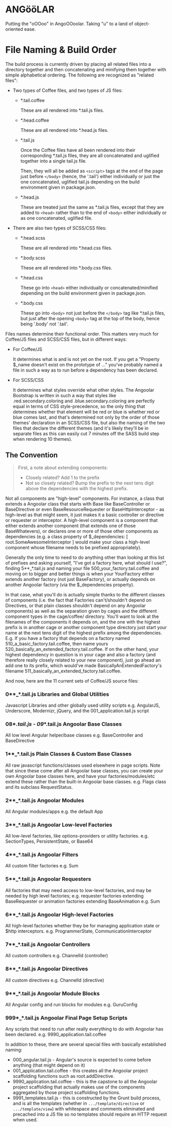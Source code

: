 ANGööLAR
========
Putting the "oOOoo" in AngoOOoolar. Taking "u" to a land of object-oriented ease.

# File Naming & Build Order

The build process is currently driven by placing all related files into a directory together and then concatenating and minifying them together with simple alphabetical ordering. The following are recognized as "related files":
*	Two types of Coffee files, and two types of JS files:
	*	*.tail.coffee

		These are all rendered into *.tail.js files.

	*	*.head.coffee

		These are all rendered into *.head.js files.

	*	*.tail.js

		Once the Coffee files have all been rendered into their corresponding *.tail.js files, they are all concatenated and uglified together into a single tail.js file.

		Then, they will all be added as `<script>` tags at the end of the page just before `</body>` (hence, the '.tail') either individually or just the one concatenated, uglified tail.js depending on the build environment given in package.json.
	*	*.head.js

		These are treated just the same as *.tail.js files, except that they are added to `<head>` rather than to the end of `<body>` either individually or as one concatenated, uglified file.

* There are also two types of SCSS/CSS files:
	*	*.head.scss

		These are all rendered into *.head.css files.

	*	*.body.scss

		These are all rendered into *.body.css files.

	*	*.head.css

		These go into `<head>` either individually or concatenated/minified depending on the build environment given in package.json.

	*	*.body.css

		These go into `<body>` not just before the `</body>` tag like *.tail.js files, but just after the opening `<body>` tag at the top of the body, hence being '.body' not '.tail'.


Files names determine their functional order. This matters very much for Coffee/JS files and SCSS/CSS files, but in different ways:
*	For Coffee/JS

	It determines what is and is not yet on the root. If you get a "Property $_name doesn't exist on the prototype of ..." you've probably named a file in such a way as to run before a dependency has been declared.

*	For SCSS/CSS

	It determines what styles override what other styles. The Angoolar Bootstrap is written in such a way that styles like .red.secondary.coloring and .blue.secondary.coloring are perfectly equal in terms of CSS style-precedence, so the only thing that determines whether that element will be red or blue is whether red or blue comes last, and that's determined not only by the order of those themes' declaration in an SCSS/CSS file, but also the naming of the two files that declare the different themes (and it's likely they'll be in separate files as this can easily cut 7 minutes off the SASS build step when rendering 10 themes).


## The Convention

> First, a note about extending components:
> *	Closely related? Add 1 to the prefix
> *	Not so closely related? Bump the prefix to the next tens digit above the dependencies with the highest prefix.

Not all components are "high-level" components. For instance, a class that extends a Angoolar class that starts with Base like BaseController or BaseDirective or even BaseResourceRequester or BaseHttpInterceptor - as high-level as that might seem, it just makes it a basic controller or directive or requester or interceptor. A high-level component is a component that either extends another component (that extends one of those BaseWhatevers), or declares one or more of those other components as dependencies (e.g. a class property of $_dependencies: [ root.SomeAwesomeInterceptor ] would make your class a high-level component whose filename needs to be prefixed appropriately).

Generally the only time to need to do anything other than looking at this list of prefixes and asking yourself, "I've got a factory here, what should I use?", finding 5**_*.tail.js and naming your file 500_your_factory.tail.coffee and moving on to bigger and better things is when your YourFactory either extends another factory (not just BaseFactory), or actually depends on another Angoolar factory (via the $_dependencies property).

In that case, what you'll do is actually simple thanks to the different classes of components (i.e. the fact that Factories can't/shouldn't depend on Directives, or that plain classes shouldn't depend on any Angoolar components) as well as the separation given by cages and the different component types in the cage/coffee/ directory. You'll want to look at the filenames of the components it depends on, and the one with the highest prefix is in another cage or another component type directory just start your name at the next tens digit of the highest prefix among the dependencies.  E.g. If you have a factory that depends on a factory named 510_a_basic_factory.tail.coffee, then name yours 520_basically_an_extended_factory.tail.coffee. If on the other hand, your highest dependency in question is in your cage and also a factory (and therefore really closely related to your new component), just go ahead an add one to its prefix, which would've made BasicallyAnExtendedFactory's filename 511_basically_an_extended_factory.tail.coffee.

And now, here are the 11 current sets of Coffee/JS source files:

### 0**_*.tail.js Libraries and Global Utilities
Javascript Libraries and other globally used utility scripts
e.g. AngularJS, Underscore, Modernizr, jQuery, and the 001_application.tail.js script

### 08*_*.tail.js - 09*_*.tail.js Angoolar Base Classes
All low level Angular helper/base classes
e.g. BaseController and BaseDirective

### 1**_*.tail.js Plain Classes & Custom Base Classes
All raw javascript functions/classes used elsewhere in page scripts. Note that since these come after all Angoolar base classes, you can create your own Angoolar base classes here, and have your factories/modules/etc extend these rather than the built-in Angoolar base classes.
e.g. Flags class and its subclass RequestStatus.

### 2**_*.tail.js Angoolar Modules
All Angular modules/apps
e.g. the default App

### 3**_*.tail.js Angoolar Low-level Factories
All low-level factories, like options-providers or utility factories.
e.g. SectionTypes, PersistentState, or Base64

### 4**_*.tail.js Angoolar Filters
All custom filter factories
e.g. Sum

### 5**_*.tail.js Angoolar Requesters
All factories that may need access to low-level factories, and may be needed by high level factories; e.g. requester factories extending BaseRequester or animation factories extending BaseAnimation
e.g. Sum

### 6**_*.tail.js Angoolar High-level Factories
All high-level factories whether they be for managing application state or $http interceptors.
e.g. ProgrammerState, CommunicationInterceptor

### 7**_*.tail.js Angoolar Controllers
All custom controllers
e.g. ChannelId (controller)

### 8**_*.tail.js Angoolar Directives
All custom directives
e.g. ChannelId (directive)

### 9**_*.tail.js Angoolar Module Blocks
All Angular config and run blocks for modules
e.g. GuruConfig

### 999*_*.tail.js Angoolar Final Page Setup Scripts
Any scripts that need to run after really everything to do with Angoolar has been declared.
e.g. 9990_application.tail.coffee

In addition to these, there are several special files with basically established naming:
*	000_angular.tail.js - Angular's source is expected to come before anything (that might depend on it)
*	001_application.tail.coffee - this creates all the Angoolar project scaffolding functions such as root.addDirective.
*	9990_application.tail.coffee - this is the capstone to all the Angoolar project scaffolding that actually makes use of the components aggregated by those project scaffolding functions.
*	9991_templates.tail.js - this is constructed by the Grunt build process, and is all the templates (whether in `.../template/directive` or `.../template/view`) with whitespace and comments eliminated and precached into a JS file so no templates should require an HTTP request when used.
